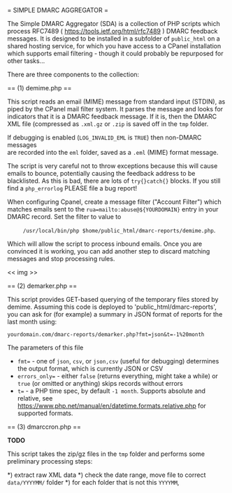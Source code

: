 = SIMPLE DMARC AGGREGATOR =

The Simple DMARC Aggregator (SDA) is a collection of PHP scripts which process 
RFC7489 ( https://tools.ietf.org/html/rfc7489 ) DMARC feedback messages. It is
designed to be installed in a subfolder of `public_html` on a shared hosting 
service, for which you have access to a CPanel installation which supports email
filtering - though it could probably be repurposed for other tasks...

There are three components to the collection:

== (1) demime.php ==

This script reads an email (MIME) message from standard input (STDIN), as piped
by the CPanel mail filter system. It parses the message and looks for indicators
that it is a DMARC feedback message. If it is, then the DMARC XML file (compressed
as `.xml.gz` or `.zip` is saved off in the `tmp` folder. 

If debugging is enabled (`LOG_INVALID_EML` is `TRUE`) then non-DMARC messages  
are recorded into the `eml` folder, saved as a `.eml` (MIME) format message. 

The script is very careful not to throw exceptions because this will cause emails
to bounce, potentially causing the feedback address to be blacklisted. As this
is bad, there are lots of `try{}catch{}` blocks. If you still find a `php_errorlog`
PLEASE file a bug report!

When configuring Cpanel, create a message filter ("Account Filter") which matches
emails sent to the `rua=mailto:abuse@${YOURDOMAIN}` entry in your DMARC record.
Set the filter to value to

`     /usr/local/bin/php $home/public_html/dmarc-reports/demime.php`.

Which will allow the script to process inbound emails. Once you are convinced it
is working, you can add another step to discard matching messages and stop 
processing rules. 

<< img >>


== (2) demarker.php ==

This script provides GET-based querying of the temporary files stored by demime.
Assuming this code is deployed to 'public_html/dmarc-reports', you can ask for 
(for example) a summary in JSON format of reports for the last month using:

`yourdomain.com/dmarc-reports/demarker.php?fmt=json&t=-1%20month` 

The parameters of this file 

- `fmt=` - one of `json`, `csv`, or `json,csv` (useful for debugging) 
determines the output format, which is currently JSON or CSV
- `errors_only=` - either `false` (returns everything, might take a while)
or `true` (or omitted or anything) skips records without errors
- `t=` - a PHP time spec, by default `-1 month`. Supports absolute and relative,
see https://www.php.net/manual/en/datetime.formats.relative.php for supported 
formats. 

== (3) dmarccron.php ==

**TODO** 

This script takes the zip/gz files in the `tmp` folder and performs some 
preliminary processing steps:

*) extract raw XML data
*) check the date range, move file to correct `data/YYYYMM/` folder
*) for each folder that is not this `YYYYMM`, 
